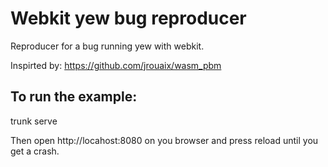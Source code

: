 # Webkit yew bug reproducer

Reproducer for a bug running yew with webkit.

Inspirted by: https://github.com/jrouaix/wasm_pbm


## To run the example:

 trunk serve

Then open http://locahost:8080 on you browser and press reload until you get a crash.